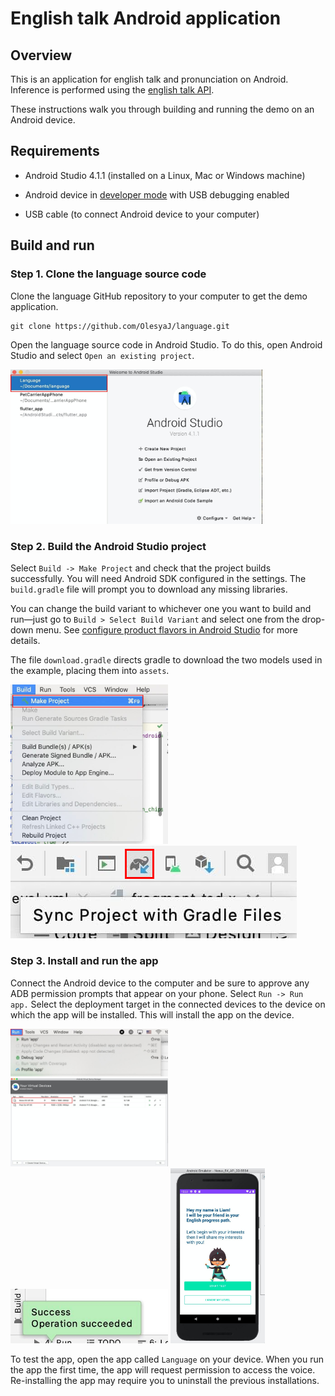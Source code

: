 # English talk Android application

## Overview

This is an application for english talk and pronunciation on Android.
Inference is performed using the [english talk API](https://github.com/istanya/english_talk). 

These instructions walk you through building and running the demo on an Android
device. 

## Requirements

*   Android Studio 4.1.1 (installed on a Linux, Mac or Windows machine)

*   Android device in
    [developer mode](https://developer.android.com/studio/debug/dev-options)
    with USB debugging enabled

*   USB cable (to connect Android device to your computer)

## Build and run

### Step 1. Clone the language source code

Clone the language GitHub repository to your computer to get the demo
application.

```
git clone https://github.com/OlesyaJ/language.git
```

Open the language source code in Android Studio. To do this, open Android
Studio and select `Open an existing project`.

<img src="images/exampledemo1.jpg" width="80%" height="50%" />

### Step 2. Build the Android Studio project

Select `Build -> Make Project` and check that the project builds successfully.
You will need Android SDK configured in the settings. The `build.gradle` file will prompt you to download any missing
libraries.

You can change the build variant to whichever one you want to build and run—just
go to `Build > Select Build Variant` and select one from the drop-down menu. See
[configure product flavors in Android Studio](https://developer.android.com/studio/build/build-variants#product-flavors)
for more details.

The file `download.gradle` directs gradle to download the two models used in the
example, placing them into `assets`.

<img src="images/exampledemo4.jpg" width="50%" height="50%" />

<img src="images/exampledemo3.png" />

### Step 3. Install and run the app

Connect the Android device to the computer and be sure to approve any ADB
permission prompts that appear on your phone. Select `Run -> Run app.` Select
the deployment target in the connected devices to the device on which the app
will be installed. This will install the app on the device.

<img src="images/exampledemo5.jpg" width="50%" height="50%" />

<img src="images/exampledemo2.jpg" width="50%" height="50%"/>

<img src="images/exampledemo7.jpg" width="50%" height="50%" />

<img src="images/exampledemo8.jpg" width="30%" height="30%"/>

To test the app, open the app called `Language` on your device. When you run
the app the first time, the app will request permission to access the voice.
Re-installing the app may require you to uninstall the previous installations.

